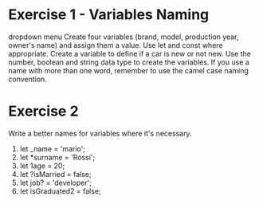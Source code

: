 # Exercise 1 - Variables Naming
dropdown menu
Create four variables (brand, model, production year, owner's name) and assign them a value. Use let and const where appropriate.
Create a variable to define if a car is new or not new.
Use the number, boolean and string data type to create the variables.
If you use a name with more than one word, remember to use the camel case naming convention.

# Exercise 2

Write a better names for variables where it's necessary.


1. let _name = 'mario';
2. let *surname = 'Rossi';
3. let 1age = 20;
4. let ?isMarried = false;
5. let job? = 'developer';
6. let isGraduated2 = false;
